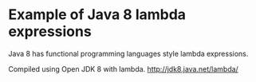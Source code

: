 Example of Java 8 lambda expressions
====================================
Java 8 has functional programming languages style lambda expressions. 

Compiled using Open JDK 8 with lambda.
http://jdk8.java.net/lambda/


